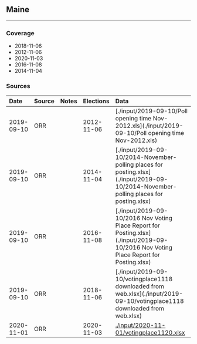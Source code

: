 ## Maine

-------------



### Coverage
- 2018-11-06
- 2012-11-06
- 2020-11-03
- 2016-11-08
- 2014-11-04


### Sources

| Date | Source | Notes | Elections | Data |
| :---|:----|:---|:---|:---|
| 2019-09-10 | ORR |  | 2012-11-06 | [./input/2019-09-10/Poll opening time Nov-2012.xls](./input/2019-09-10/Poll opening time Nov-2012.xls) |
| 2019-09-10 | ORR |  | 2014-11-04 | [./input/2019-09-10/2014-November-polling places for posting.xlsx](./input/2019-09-10/2014-November-polling places for posting.xlsx) |
| 2019-09-10 | ORR |  | 2016-11-08 | [./input/2019-09-10/2016 Nov Voting Place Report for Posting.xlsx](./input/2019-09-10/2016 Nov Voting Place Report for Posting.xlsx) |
| 2019-09-10 | ORR |  | 2018-11-06 | [./input/2019-09-10/votingplace1118 downloaded from web.xlsx](./input/2019-09-10/votingplace1118 downloaded from web.xlsx) |
| 2020-11-01 | ORR |  | 2020-11-03 | [./input/2020-11-01/votingplace1120.xlsx](./input/2020-11-01/votingplace1120.xlsx) |
